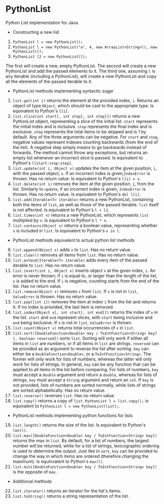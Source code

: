 # PythonList
Python List implementation for Java

* Constructing a new list 
1) `PythonList l = new PythonList();`
2) `PythonList l = new PythonList("a", 4, new ArrayList<String>(), new PythonList());`
3) `PythonList l2 = new PythonList(l);`

The first will create a new, empty PythonList. The second will create a new PythonList and add the passed elements to it.
The third one, assuming `l` is any iterable (including a PythonList), will create a new PythonList and copy all the elements
of the passed iterable to it.
* PythonList methods implementing syntactic sugar
1) `list.get(int i)` returns the element at the provided index, `i`. Returns an object of type `Object`, which should be cast
to the appropriate type. Is equivalent to Python's `l[i]`.
2) `list.slice(int start[, int stop[, int step]])` returns a new PythonList object, representing a slice of the initial list.
`start` represents the initial index and is inclusive. `stop` represents the final index and is exclusive. `step` represents
the total items to be skipped and is 1 by default. Any of the three arguments can be negative. For `start` and `stop`, negative
values represent indexes counting backwards (from the end of the list). A negative step simply means to go backwards instead of
forwards. The method cannot throw any exceptions, but returns an empty list whenever an incorrect slice is passed. Is equivalent
to Python's `l[start:stop:step]`.
3) `list.update(int i, Object x)` updates the item at the given position, `i`, with the passed object, `x`. If an incorrect 
index is given,`IndexError` is thrown. Has no return value. Is equivalent to Python's `l[i] = x`.
4) `list.delete(int i)` removes the item at the given position, `i`, from the list. Similarly to `update`, if an incorrect 
index is given, `IndexError` is thrown. Has no return value. Is equivalent to Python's `del l[i]`.
5) `list.add(Iterable<T> iterable)` returns a new PythonList, containing both the items of `list`, as well as those of the
passed iterable. `list` itself is not affected. Is equivalent to Python's `l + l2`.
6) `list.times(int n)` returns a new PythonList, which represents `list` multiplied by `n`. Is equivalent to Python's `l * n`.
7) `list.contains(Object x)` returns a boolean value, representing whether `x` is included in `list`. Is equivalent to Python's
`x in l`.
* PythonList methods equivalent to actual python list methods
8) `list.append(Object x)` adds `x` to `list`. Has no return value.
9) `list.clear()` removes all items from `list`. Has no return value.
10) `list.extend(Iterable<T> iterable)` adds every item of the passed iterable to `list`. Has no return value.
11) `list.insert(int i, Object x)` inserts object `x` at the given index, `i`. An error is never thrown; if `i` is equal to, or
larger than the length of the list, `x` is added to the end. If `i` is negative, counting starts from the end of the list. Has no
return value.
12) `list.remove(Object x)` removes `x` from `list`. If `x` is not in `list`, `ValueError` is thrown. Has no return value.
13) `list.pop([int i])` removes the item at index `i` from the list and returns it. If no index is provided, the last item is 
removed.
14) `list.index(Object x[, int start[, int end]])` returns the index of `x` in the list. `start` and `end` represent slices, with
`start` being inclusive and `end` being exclusive. If `x` is not in `list`, `ValueError` is thrown.
15) `list.count(Object x)` returns total occurrencies of `x` in `list`.
16) `list.sort([DoubleFunction<Double> key / ToIntFunction<String> key][, boolean reversed])` sorts `list`. Sorting will only work if
either all items in `list` are numbers, or if all items in `list` are strings. `reversed` can be provided as an argument to reverse the
list after sorting. `key` can either be a `DoubleFunction<Double>`, or a `ToIntFunction<String>`. The former will only work for lists of
numbers, whereas the latter will only work for lists of strings. In general, `key` can be any function that can be applied to all items in
the list before comparing. For lists of numbers, `key` must accept a `double` argument and return a `double`, whereas for lists of strings,
`key` must accept a `String` argument and return an `int`. If `key` is not provided, lists of numbers are sorted normally, while lists of
strings are sorted alphabetically. Has no return value.
17) `list.reverse()` reverses `list`. Has no return value.
18) `list.copy()` returns a copy of `list`. `PythonList l = list.copy();` is equivalent to `PythonList l = new PythonList(list);`.
* PythonList methods implementing python functions for lists
19) `list.length()` returns the size of the list. Is equivalent to Python's `len(l)`.
20) `list.max([DoubleFunction<Double> key / ToIntFunction<String> key])` returns the max in `list`. By default, for a list of numbers, the
largest number will be returned, while for a list of strings, lexicographic ordering is used to determine the output. Just like in `sort`,
`key` can be provided to change the way in which items are ordered (therefore changing the maximum). Is equinvalent to Python's `max(l)`.
21) `list.min([DoubleFunction<Double> key / ToIntFunction<String> key])` is the opposite of `max`.
* Additional methods
22) `list.iterator()` returns an iterator for the list's items.
23) `list.toString()` returns a string representation of the list.
